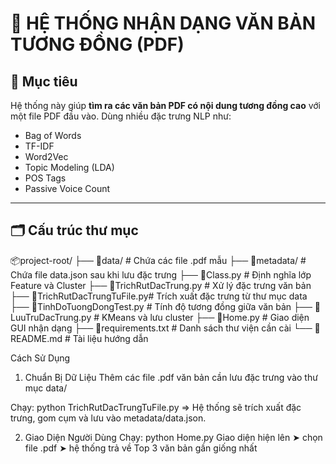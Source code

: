 # 📘 HỆ THỐNG NHẬN DẠNG VĂN BẢN TƯƠNG ĐỒNG (PDF)

## 🧠 Mục tiêu

Hệ thống này giúp **tìm ra các văn bản PDF có nội dung tương đồng cao** với một file PDF đầu vào. Dùng nhiều đặc trưng NLP như:

-   Bag of Words
-   TF-IDF
-   Word2Vec
-   Topic Modeling (LDA)
-   POS Tags
-   Passive Voice Count

---

## 🗂️ Cấu trúc thư mục

📦project-root/
├── 📁data/ # Chứa các file .pdf mẫu
├── 📁metadata/ # Chứa file data.json sau khi lưu đặc trưng
├── 📄Class.py # Định nghĩa lớp Feature và Cluster
├── 📄TrichRutDacTrung.py # Xử lý đặc trưng văn bản
├── 📄TrichRutDacTrungTuFile.py# Trích xuất đặc trưng từ thư mục data
├── 📄TinhDoTuongDongTest.py # Tính độ tương đồng giữa văn bản
├── 📄LuuTruDacTrung.py # KMeans và lưu cluster
├── 📄Home.py # Giao diện GUI nhận dạng
├── 📄requirements.txt # Danh sách thư viện cần cài
└── 📄README.md # Tài liệu hướng dẫn

Cách Sử Dụng

1. Chuẩn Bị Dữ Liệu
   Thêm các file .pdf văn bản cần lưu đặc trưng vào thư mục data/

Chạy: python TrichRutDacTrungTuFile.py
=> Hệ thống sẽ trích xuất đặc trưng, gom cụm và lưu vào metadata/data.json.

2. Giao Diện Người Dùng
   Chạy: python Home.py
   Giao diện hiện lên ➤ chọn file .pdf ➤ hệ thống trả về Top 3 văn bản gần giống nhất
